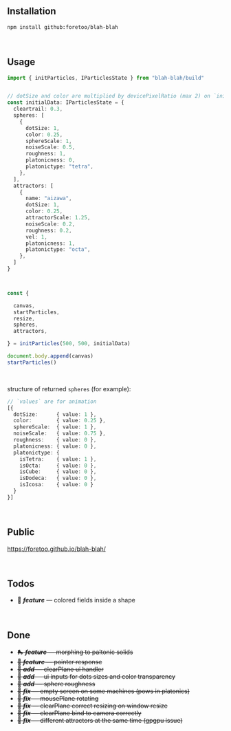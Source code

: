 ## Installation

```bash
npm install github:foretoo/blah-blah
```

</br>

## Usage

```typescript
import { initParticles, IParticlesState } from "blah-blah/build"


// dotSize and color are multiplied by devicePixelRatio (max 2) on `initParticles` call
const initialData: IParticlesState = {
  cleartrail: 0.3,
  spheres: [
    {
      dotSize: 1,
      color: 0.25,
      sphereScale: 1,
      noiseScale: 0.5,
      roughness: 1,
      platonicness: 0,
      platonictype: "tetra",
    },
  ],
  attractors: [
    {
      name: "aizawa",
      dotSize: 1,
      color: 0.25,
      attractorScale: 1.25,
      noiseScale: 0.2,
      roughness: 0.2,
      vel: 1,
      platonicness: 1,
      platonictype: "octa",
    },
  ]
}



const {

  canvas,
  startParticles,
  resize,
  spheres,
  attractors,

} = initParticles(500, 500, initialData)

document.body.append(canvas)
startParticles()
```
</br>

structure of returned `spheres` (for example):
```typescript
// `values` are for animation
[{
  dotSize:      { value: 1 },
  color:        { value: 0.25 },
  sphereScale:  { value: 1 },
  noiseScale:   { value: 0.75 },
  roughness:    { value: 0 },
  platonicness: { value: 0 },
  platonictype: {
    isTetra:    { value: 1 },
    isOcta:     { value: 0 },
    isCube:     { value: 0 },
    isDodeca:   { value: 0 },
    isIcosa:    { value: 0 }
  }
}]
```

</br>

## Public
https://foretoo.github.io/blah-blah/

</br>

## Todos

- 🧃 ***feature*** — colored fields inside a shape

</br>

## Done

- ~~🛼 ***feature*** — morphing to paltonic solids~~
- ~~💨 ***feature*** — pointer response~~
- ~~👻 ***add*** — clearPlane ui handler~~
- ~~🤌 ***add*** — ui inputs for dots sizes and color transparency~~
- ~~🍚 ***add*** — sphere roughness~~
- ~~🦀 ***fix*** — empty screen on some machines (pows in platonics)~~
- ~~🦀 ***fix*** — mousePlane rotating~~
- ~~🦀 ***fix*** — clearPlane correct resizing on window resize~~
- ~~🦀 ***fix*** — clearPlane bind to camera correctly~~
- ~~🦀 ***fix*** — different attractors at the same time (gpgpu issue)~~